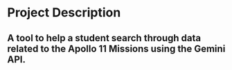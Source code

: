# Project Description

## A tool to help a student search through data related to the Apollo 11 Missions using the Gemini API.